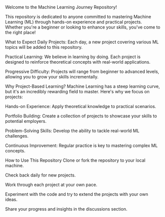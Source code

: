 Welcome to the Machine Learning Journey Repository!

This repository is dedicated to anyone committed to mastering Machine Learning (ML) through hands-on experience and practical projects. Whether you're a beginner or looking to enhance your skills, you've come to the right place!

What to Expect
Daily Projects: Each day, a new project covering various ML topics will be added to this repository.

Practical Learning: We believe in learning by doing. Each project is designed to reinforce theoretical concepts with real-world applications.

Progressive Difficulty: Projects will range from beginner to advanced levels, allowing you to grow your skills incrementally.

Why Project-Based Learning?
Machine Learning has a steep learning curve, but it's an incredibly rewarding field to master. Here's why we focus on projects:

Hands-on Experience: Apply theoretical knowledge to practical scenarios.

Portfolio Building: Create a collection of projects to showcase your skills to potential employers.

Problem-Solving Skills: Develop the ability to tackle real-world ML challenges.

Continuous Improvement: Regular practice is key to mastering complex ML concepts.

How to Use This Repository
Clone or fork the repository to your local machine.

Check back daily for new projects.

Work through each project at your own pace.

Experiment with the code and try to extend the projects with your own ideas.

Share your progress and insights in the discussions section.


